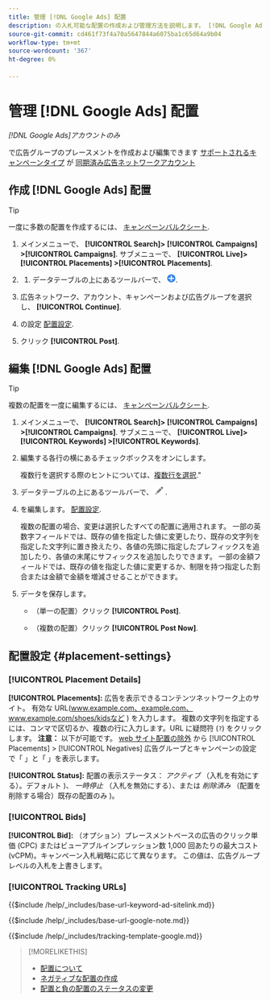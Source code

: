 ```yaml
---
title: 管理 [!DNL Google Ads] 配置
description: の入札可能な配置の作成および管理方法を説明します。 [!DNL Google Ads] 広告グループ。
source-git-commit: cd461f73f4a70a5647844a6075ba1c65d64a9b04
workflow-type: tm+mt
source-wordcount: '367'
ht-degree: 0%

---
```


# 管理 [!DNL Google Ads] 配置

*[!DNL Google Ads]アカウントのみ*

で広告グループのプレースメントを作成および編集できます [サポートされるキャンペーンタイプ](/help/search-social-commerce/introduction/supported-inventory.md) が [同期済み広告ネットワークアカウント](/help/search-social-commerce/campaign-management/accounts/ad-network-account-about.md)

## 作成 [!DNL Google Ads] 配置

>[!TIP]
>
>一度に多数の配置を作成するには、 [キャンペーンバルクシート](/help/search-social-commerce/campaign-management/bulksheets/bulksheet-about.md).

1. メインメニューで、 **[!UICONTROL Search]> [!UICONTROL Campaigns] >[!UICONTROL Campaigns]**. サブメニューで、 **[!UICONTROL Live]> [!UICONTROL Placements] >[!UICONTROL Placements]**.

1. 
   1. データテーブルの上にあるツールバーで、 ![作成](/help/search-social-commerce/assets/add.png "作成").

1. 広告ネットワーク、アカウント、キャンペーンおよび広告グループを選択し、 **[!UICONTROL Continue]**.

1. の設定 [配置設定](#placement-settings).

1. クリック **[!UICONTROL Post]**.

## 編集 [!DNL Google Ads] 配置

>[!TIP]
>
>複数の配置を一度に編集するには、 [キャンペーンバルクシート](/help/search-social-commerce/campaign-management/bulksheets/bulksheet-about.md).

1. メインメニューで、 **[!UICONTROL Search]> [!UICONTROL Campaigns] >[!UICONTROL Campaigns]**. サブメニューで、 **[!UICONTROL Live]> [!UICONTROL Keywords] >[!UICONTROL Keywords]**.

1. 編集する各行の横にあるチェックボックスをオンにします。

   複数行を選択する際のヒントについては、[複数行を選択](/help/search-social-commerce/common-tasks/navigation-editing-selection/multiple-rows-select.md).&quot;

1. データテーブルの上にあるツールバーで、 ![編集](/help/search-social-commerce/assets/edit.png "編集") .

1. を編集します。 [配置設定](#placement-settings).

   複数の配置の場合、変更は選択したすべての配置に適用されます。 一部の英数字フィールドでは、既存の値を指定した値に変更したり、既存の文字列を指定した文字列に置き換えたり、各値の先頭に指定したプレフィックスを追加したり、各値の末尾にサフィックスを追加したりできます。 一部の金額フィールドでは、既存の値を指定した値に変更するか、制限を持つ指定した割合または金額で金額を増減させることができます。

1. データを保存します。

   * （単一の配置）クリック **[!UICONTROL Post]**.

   * （複数の配置）クリック **[!UICONTROL Post Now]**.

## 配置設定 {#placement-settings}

### [!UICONTROL Placement Details]

**[!UICONTROL Placements]:** 広告を表示できるコンテンツネットワーク上のサイト。 有効な URL(www.example.com、example.com、www.example.com/shoes/kidsなど ) を入力します。 複数の文字列を指定するには、コンマで区切るか、複数の行に入力します。URL に疑問符 (`?`) をクリックします。 **注意：** 以下が可能です。 [web サイト配置の除外](placement-negative-create.md) から [!UICONTROL Placements] > [!UICONTROL Negatives] 広告グループとキャンペーンの設定で「 」と「 」を表示します。

**[!UICONTROL Status]:** 配置の表示ステータス： *アクティブ* （入札を有効にする）。デフォルト )、 *一時停止* （入札を無効にする）、または *削除済み* （配置を削除する場合）既存の配置のみ )。

### [!UICONTROL Bids]

**[!UICONTROL Bid]:** （オプション）プレースメントベースの広告のクリック単価 (CPC) またはビューアブルインプレッション数 1,000 回あたりの最大コスト (vCPM)。キャンペーン入札戦略に応じて異なります。 この値は、広告グループレベルの入札を上書きします。

<!-- If the placement is in a standard optimized portfolio, then the specified bid is applied for one day. Afterward, the optimization capability places bids according to its own calculations. -->

### [!UICONTROL Tracking URLs]

<!-- **[!UICONTROL Base URL]:** -->

{{$include /help/_includes/base-url-keyword-ad-sitelink.md}}

<!-- note -->

{{$include /help/_includes/base-url-google-note.md}}

<!-- **[!UICONTROL Tracking Template]:** -->

{{$include /help/_includes/tracking-template-google.md}}

>[!MORELIKETHIS]
>
>* [配置について](placement-about.md)
>* [ネガティブな配置の作成](placement-negative-create.md)
>* [配置と負の配置のステータスの変更](placement-status-edit.md)

